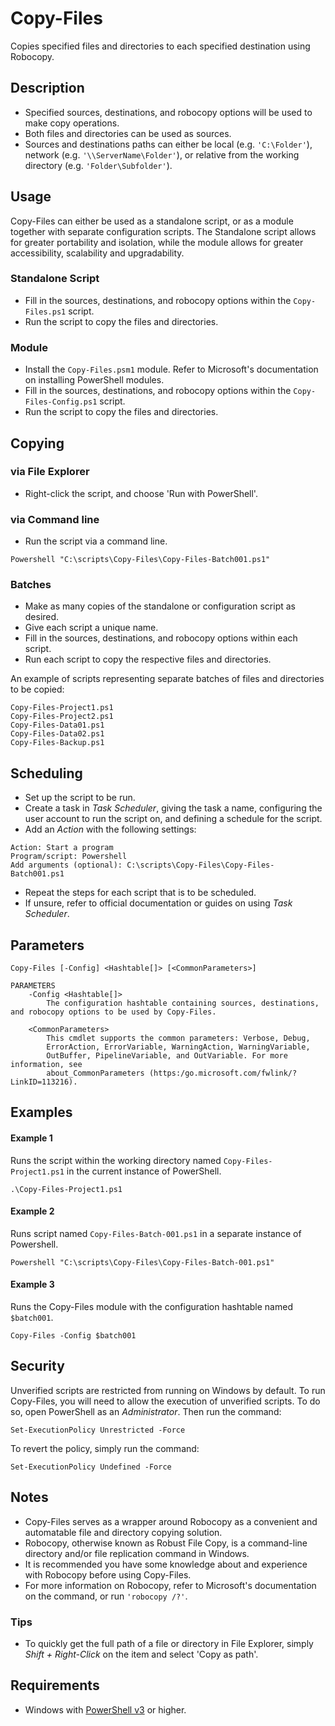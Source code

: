 # Copy-Files
Copies specified files and directories to each specified destination using Robocopy.

## Description
* Specified sources, destinations, and robocopy options will be used to make copy operations.
* Both files and directories can be used as sources.
* Sources and destinations paths can either be local (e.g. `'C:\Folder'`), network (e.g. `'\\ServerName\Folder'`), or relative from the working directory (e.g. `'Folder\Subfolder'`).

## Usage
Copy-Files can either be used as a standalone script, or as a module together with separate configuration scripts. The Standalone script allows for greater portability and isolation, while the module allows for greater accessibility, scalability and upgradability.

### Standalone Script
* Fill in the sources, destinations, and robocopy options within the `Copy-Files.ps1` script.
* Run the script to copy the files and directories.

### Module
* Install the `Copy-Files.psm1` module. Refer to Microsoft's documentation on installing PowerShell modules.
* Fill in the sources, destinations, and robocopy options within the `Copy-Files-Config.ps1` script.
* Run the script to copy the files and directories.

## Copying

### via File Explorer
* Right-click the script, and choose 'Run with PowerShell'.

### via Command line
* Run the script via a command line.

```
Powershell "C:\scripts\Copy-Files\Copy-Files-Batch001.ps1"
```

### Batches
* Make as many copies of the standalone or configuration script as desired.
* Give each script a unique name.
* Fill in the sources, destinations, and robocopy options within each script.
* Run each script to copy the respective files and directories.

An example of scripts representing separate batches of files and directories to be copied:

```
Copy-Files-Project1.ps1
Copy-Files-Project2.ps1
Copy-Files-Data01.ps1
Copy-Files-Data02.ps1
Copy-Files-Backup.ps1
```

## Scheduling
* Set up the script to be run.
* Create a task in *Task Scheduler*, giving the task a name, configuring the user account to run the script on, and defining a schedule for the script.
* Add an *Action* with the following settings:

```
Action: Start a program
Program/script: Powershell
Add arguments (optional): C:\scripts\Copy-Files\Copy-Files-Batch001.ps1
```

* Repeat the steps for each script that is to be scheduled.
* If unsure, refer to official documentation or guides on using *Task Scheduler*.

## Parameters

```
Copy-Files [-Config] <Hashtable[]> [<CommonParameters>]

PARAMETERS
    -Config <Hashtable[]>
        The configuration hashtable containing sources, destinations, and robocopy options to be used by Copy-Files.

    <CommonParameters>
        This cmdlet supports the common parameters: Verbose, Debug,
        ErrorAction, ErrorVariable, WarningAction, WarningVariable,
        OutBuffer, PipelineVariable, and OutVariable. For more information, see
        about_CommonParameters (https:/go.microsoft.com/fwlink/?LinkID=113216).
```

## Examples

#### Example 1
Runs the script within the working directory named `Copy-Files-Project1.ps1` in the current instance of PowerShell.

```
.\Copy-Files-Project1.ps1
```

#### Example 2
Runs script named `Copy-Files-Batch-001.ps1` in a separate instance of Powershell.

```
Powershell "C:\scripts\Copy-Files\Copy-Files-Batch-001.ps1"
```

#### Example 3
Runs the Copy-Files module with the configuration hashtable named `$batch001`.

```
Copy-Files -Config $batch001
```

## Security
Unverified scripts are restricted from running on Windows by default. To run Copy-Files, you will need to allow the execution of unverified scripts. To do so, open PowerShell as an *Administrator*. Then run the command:

```
Set-ExecutionPolicy Unrestricted -Force
```

To revert the policy, simply run the command:

```
Set-ExecutionPolicy Undefined -Force
```

## Notes
* Copy-Files serves as a wrapper around Robocopy as a convenient and automatable file and directory copying solution.
* Robocopy, otherwise known as Robust File Copy, is a command-line directory and/or file replication command in Windows.
* It is recommended you have some knowledge about and experience with Robocopy before using Copy-Files.
* For more information on Robocopy, refer to Microsoft's documentation on the command, or run `'robocopy /?'`.

### Tips
* To quickly get the full path of a file or directory in File Explorer, simply *Shift + Right-Click* on the item and select 'Copy as path'.

## Requirements
* Windows with <a href="https://github.com/PowerShell/PowerShell#get-powershell" target="_blank" title="PowerShell">PowerShell v3</a> or higher.